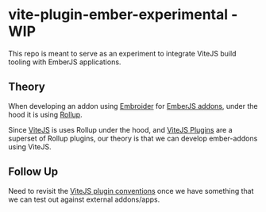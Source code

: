 # vite-plugin-ember-experimental - WIP

This repo is meant to serve as an experiment to integrate ViteJS build tooling with EmberJS applications.

## Theory

When developing an addon using [Embroider][embroider-build] for [EmberJS addons][embroider-addon], under the hood it is using [Rollup][rollup].

Since [ViteJS][vitejs] is uses Rollup under the hood, and [ViteJS Plugins][vitejs-plugins] are a superset of Rollup plugins, our theory is that we can develop ember-addons using ViteJS.

## Follow Up

Need to revisit the [ViteJS plugin conventions][vite-plugin-conventions] once we have something that we can test out against external addons/apps.

[embroider-addon]: https://github.com/embroider-build/embroider/blob/main/ADDON-AUTHOR-GUIDE.md
[embroider-build]: https://github.com/embroider-build/embroider
[rollup]: https://rollupjs.org/
[vitejs]: https://vitejs.dev/
[vite-plugin-conventions]: https://vitejs.dev/guide/api-plugin.html#conventions
[vitejs-plugins]: https://vitejs.dev/guide/api-plugin.html
